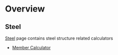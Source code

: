 ---
---

# Overview

## Steel

[Steel](../steel/) page contains steel structure related calculators

- [Member Calculator](../steel/#member-calculator)